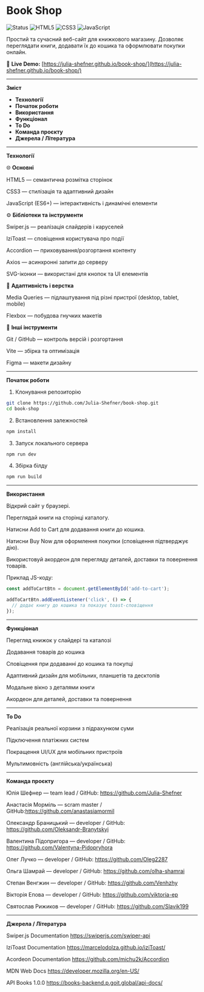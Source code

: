 # Book Shop

![Status](https://img.shields.io/badge/status-ready-brightgreen)
![HTML5](https://img.shields.io/badge/HTML5-orange)
![CSS3](https://img.shields.io/badge/CSS3-blue)
![JavaScript](https://img.shields.io/badge/JavaScript-yellow)

Простий та сучасний веб-сайт для книжкового магазину. Дозволяє переглядати
книги, додавати їх до кошика та оформлювати покупки онлайн.

🔗 **Live Demo:**
[https://julia-shefner.github.io/book-shop/](https://julia-shefner.github.io/book-shop/)

---

**Зміст**

- **Технології**
- **Початок роботи**
- **Використання**
- **Функціонал**
- **To Do**
- **Команда проєкту**
- **Джерела / Література**

---

**Технології**

🌐 **Основні**

HTML5 — семантична розмітка сторінок

CSS3 — стилізація та адаптивний дизайн

JavaScript (ES6+) — інтерактивність і динамічні елементи

⚙️ **Бібліотеки та інструменти**

Swiper.js — реалізація слайдерів і каруселей

IziToast — сповіщення користувача про події

Accordion — приховування/розгортання контенту

Axios — асинхронні запити до серверу

SVG-іконки — використані для кнопок та UI елементів

📱 **Адаптивність і верстка**

Media Queries — підлаштування під різні пристрої (desktop, tablet, mobile)

Flexbox — побудова гнучких макетів

🧩 **Інші інструменти**

Git / GitHub — контроль версій і розгортання

Vite — збірка та оптимізація

Figma — макети дизайну

---

**Початок роботи**

1. Клонування репозиторію

```bash
git clone https://github.com/Julia-Shefner/book-shop.git
cd book-shop
```

2. Встановлення залежностей

```bash
npm install
```

3. Запуск локального сервера

```bash
npm run dev
```

4. Збірка білду

```bash
npm run build
```

---

**Використання**

Відкрий сайт у браузері.

Переглядай книги на сторінці каталогу.

Натисни Add to Cart для додавання книги до кошика.

Натисни Buy Now для оформлення покупки (сповіщення підтверджує дію).

Використовуй акордеон для перегляду деталей, доставки та повернення товарів.

Приклад JS-коду:

```javascript
const addToCartBtn = document.getElementById('add-to-cart');

addToCartBtn.addEventListener('click', () => {
  // додає книгу до кошика та показує toast-сповіщення
});
```

---

**Функціонал**

Перегляд книжок у слайдері та каталозі

Додавання товарів до кошика

Сповіщення при додаванні до кошика та покупці

Адаптивний дизайн для мобільних, планшетів та десктопів

Модальне вікно з деталями книги

Акордеон для деталей, доставки та повернення

---

**To Do**

Реалізація реальної корзини з підрахунком суми

Підключення платіжних систем

Покращення UI/UX для мобільних пристроїв

Мультимовність (англійська/українська)

---

**Команда проєкту**

Юлія Шефнер — team lead / GitHub: https://github.com/Julia-Shefner

Анастасія Морміль — scram master / GitHub:https://github.com/anastasiamormil

Олександр Браницький — developer / GitHub:
https://github.com/Oleksandr-Branytskyi

Валентина Підопригора — developer / GitHub:
https://github.com/Valentyna-Pidopryhora

Олег Лучко — developer / GitHub: https://github.com/Oleg2287

Ольга Шамрай — developer / GitHub: https://github.com/olha-shamrai

Степан Венгжин — developer / GitHub: https://github.com/Venhzhy

Вікторія Епова — developer / GitHub: https://github.com/viktoria-ep

Святослав Рижиков — developer / GitHub: https://github.com/Slavik199

---

**Джерела / Література**

Swiper.js Documentation https://swiperjs.com/swiper-api

IziToast Documentation https://marcelodolza.github.io/iziToast/

Acordeon Documentation https://github.com/michu2k/Accordion

MDN Web Docs https://developer.mozilla.org/en-US/

API Books 1.0.0 https://books-backend.p.goit.global/api-docs/
